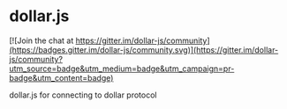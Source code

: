# dollar.js

[![Join the chat at https://gitter.im/dollar-js/community](https://badges.gitter.im/dollar-js/community.svg)](https://gitter.im/dollar-js/community?utm_source=badge&utm_medium=badge&utm_campaign=pr-badge&utm_content=badge)

dollar.js for connecting to dollar protocol
